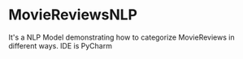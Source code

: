# MovieReviewsNLP

It's a NLP Model demonstrating how to categorize MovieReviews in different ways. IDE is PyCharm
